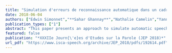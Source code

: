 ```yaml
---
title: "Simulation d'erreurs de reconnaissance automatique dans un cadre de compréhension de la parole"
date: 2018-06-04
authors: ["Edwin Simonnet","**Sahar Ghannay**","Nathalie Camelin","Yannick Estève"]
publication_types: ["1"]
abstract: "This paper presents an approach to simulate automatic speech recognition (ASR) errors from manual transcriptions and how it can be used to improve the performance of spoken language understanding (SLU) systems. The proposed method is based on the use of both acoustic and linguistic word embeddings in order to define a similarity measure between words. This measure is dedicated to predict ASR confusions. Actually, we assume that words acoustically and linguistically close are the ones confused by an ASR system. Experiments were carried on the French MEDIA corpus focusing on hotel reservation. They show that this approach significantly improves SLU system performance with a relative reduction of 21.2% of concept/value error rate (CVER), particularly when the SLU system is based on a neural approach (reduction of 22.4% of CVER). A comparison to a naive noising approach shows that the proposed noising approach is particularly relevant."
featured: false
publication: "*XXXIIe Journ{\'e}es d'Etudes sur la Parole (JEP 2018)*"
url_pdf: "https://www.isca-speech.org/archive/JEP_2018/pdfs/192614.pdf"
---
```


